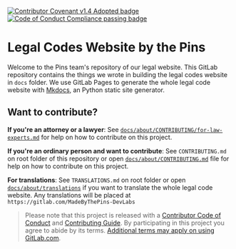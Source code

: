 [![Contributor Covenant v1.4 Adopted badge](https://img.shields.io/badge/Contributor%20Covenant-v1.4%20adopted-ff69b4.svg)](code-of-conduct.md) [![Code of Conduct Compliance passing badge](https://img.shields.io/badge/Code%20of%20Conduct%20Compliance%20Checklist-unknown-lightgrey)](https://transparency.codeofconduct101.gq/reports)

# Legal Codes Website by the Pins

Welcome to the Pins team's repository of our legal website. This GitLab repository contains the things we wrote in building the legal codes website in `docs` folder. We use GitLab Pages to generate the whole legal code website with [Mkdocs][mkdocs.com], an Python static site generator.

## Want to contribute?

**If you're an attorney or a lawyer**: See [`docs/about/CONTRIBUTING/for-law-experts.md`](https://legal.madebythepins.tk/about/CONTRIBUTING/for-law-experts) for help on how to contribute on this project.

**If you're an ordinary person and want to contribute**: See `CONTRIBUTING.md` on root folder of this repository or open [`docs/about/CONTRIBUTING.md`](https://legal.madebythepins.tk/about/CONTRIBUTING) file for help on how to contribute on this project.

**For translations**: See `TRANSLATIONS.md` on root folder or open [`docs/about/translations`](https://legal.madebythepins.tk/about/translations) if you want to translate the whole legal code website. Any translations will be placed at `https://gitlab.com/MadeByThePins-DevLabs`

> Please note that this project is released with a [Contributor Code of Conduct](code-of-conduct.md) and [Contributing Guide](CONTRIBUTING.md). By participating in this project you agree to abide by its terms. [Additional terms may apply on using GitLab.com][terms.gitlab.com]. 

[mkdocs.com]: https://mkdocs.com
[terms.gitlab.com]: https://gitlab.com/terms
